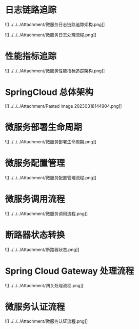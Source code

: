 # 日志链路追踪

![[../../../Attachment/微服务日志链路追踪架构.png]]

![[../../../Attachment/微服务日志处理流程.png]]

# 性能指标追踪

![[../../../Attachment/微服务性能指标追踪架构.png]]

# SpringCloud 总体架构

![[../../../Attachment/Pasted image 20230318144904.png]]

# 微服务部署生命周期

![[../../../Attachment/微服务部署生命周期.png]]

# 微服务配置管理

![[../../../Attachment/微服务配置管理流程.png]]

# 微服务调用流程

![[../../../Attachment/微服务调用流程.png]]

# 断路器状态转换

![[../../../Attachment/断路器状态.png]]

# Spring Cloud Gateway 处理流程

![[../../../Attachment/网关处理流程.png]]

# 微服务认证流程

![[../../../Attachment/微服务认证流程.png]]